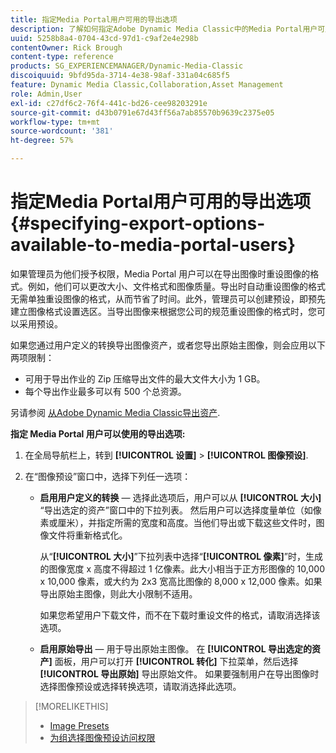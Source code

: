 ```yaml
---
title: 指定Media Portal用户可用的导出选项
description: 了解如何指定Adobe Dynamic Media Classic中的Media Portal用户可用的导出选项。
uuid: 5258b8a4-0704-43cd-97d1-c9af2e4e298b
contentOwner: Rick Brough
content-type: reference
products: SG_EXPERIENCEMANAGER/Dynamic-Media-Classic
discoiquuid: 9bfd95da-3714-4e38-98af-331a04c685f5
feature: Dynamic Media Classic,Collaboration,Asset Management
role: Admin,User
exl-id: c27df6c2-76f4-441c-bd26-cee98203291e
source-git-commit: d43b0791e67d43ff56a7ab85570b9639c2375e05
workflow-type: tm+mt
source-wordcount: '381'
ht-degree: 57%

---
```


# 指定Media Portal用户可用的导出选项 {#specifying-export-options-available-to-media-portal-users}

如果管理员为他们授予权限，Media Portal 用户可以在导出图像时重设图像的格式。例如，他们可以更改大小、文件格式和图像质量。导出时自动重设图像的格式无需单独重设图像的格式，从而节省了时间。此外，管理员可以创建预设，即预先建立图像格式设置选区。当导出图像来根据您公司的规范重设图像的格式时，您可以采用预设。

如果您通过用户定义的转换导出图像资产，或者您导出原始主图像，则会应用以下两项限制：

* 可用于导出作业的 Zip 压缩导出文件的最大文件大小为 1 GB。
* 每个导出作业最多可以有 500 个总资源。

另请参阅 [从Adobe Dynamic Media Classic导出资产](exporting-assets-from-dmc.md#exporting-assets-from_dmc).

**指定 Media Portal 用户可以使用的导出选项:**

1. 在全局导航栏上，转到 **[!UICONTROL 设置]** > **[!UICONTROL 图像预设]**.
1. 在“图像预设”窗口中，选择下列任一选项：

   * **启用用户定义的转换**  — 选择此选项后，用户可以从 **[!UICONTROL 大小]** “导出选定的资产”窗口中的下拉列表。 然后用户可以选择度量单位（如像素或厘米），并指定所需的宽度和高度。当他们导出或下载这些文件时，图像文件将重新格式化。

      从“**[!UICONTROL 大小]**”下拉列表中选择“**[!UICONTROL 像素]**”时，生成的图像宽度 x 高度不得超过 1 亿像素。此大小相当于正方形图像的 10,000 x 10,000 像素，或大约为 2x3 宽高比图像的 8,000 x 12,000 像素。如果导出原始主图像，则此大小限制不适用。

      如果您希望用户下载文件，而不在下载时重设文件的格式，请取消选择该选项。

   * **启用原始导出**  — 用于导出原始主图像。 在 **[!UICONTROL 导出选定的资产]** 面板，用户可以打开 **[!UICONTROL 转化]** 下拉菜单，然后选择 **[!UICONTROL 导出原始]** 导出原始文件。 如果要强制用户在导出图像时选择图像预设或选择转换选项，请取消选择此选项。

>[!MORELIKETHIS]
>
>* [Image Presets](application-setup.md#image_presets)
>* [为组选择图像预设访问权限](creating-media-portal-groups.md#choosing_image_preset_access_permissions_for_a_group)

